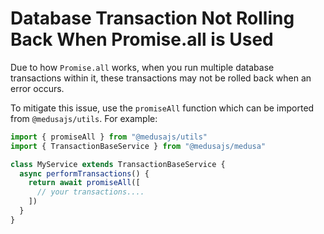 # Database Transaction Not Rolling Back When Promise.all is Used

Due to how `Promise.all` works, when you run multiple database transactions within it, these transactions may not be rolled back when an error occurs.

To mitigate this issue, use the `promiseAll` function which can be imported from `@medusajs/utils`. For example:

```ts
import { promiseAll } from "@medusajs/utils"
import { TransactionBaseService } from "@medusajs/medusa"

class MyService extends TransactionBaseService {
  async performTransactions() {
    return await promiseAll([
      // your transactions....
    ])
  }
}
```
